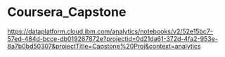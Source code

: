 # Coursera_Capstone
https://dataplatform.cloud.ibm.com/analytics/notebooks/v2/52e15bc7-57ed-484d-bcce-db019267872e?projectid=0d21da61-372d-4fa2-953e-8a7b0bd50307&projectTitle=Capstone%20Proj&context=analytics
